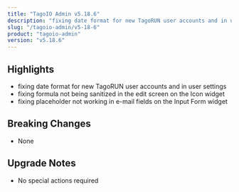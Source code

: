 ```yaml
---
title: "TagoIO Admin v5.18.6"
description: "fixing date format for new TagoRUN user accounts and in user settings"
slug: "/tagoio-admin/v5-18-6"
product: "tagoio-admin"
version: "v5.18.6"
---
```


## Highlights

- fixing date format for new TagoRUN user accounts and in user settings
- fixing formula not being sanitized in the edit screen on the Icon widget
- fixing placeholder not working in e-mail fields on the Input Form widget

## Breaking Changes

- None

## Upgrade Notes

- No special actions required
